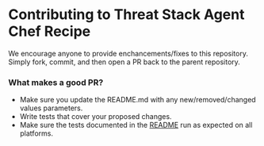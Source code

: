 Contributing to Threat Stack Agent Chef Recipe
=============================

We encourage anyone to provide enchancements/fixes to this repository. Simply fork, commit, and then open a PR back to the parent repository.


### What makes a good PR?

* Make sure you update the README.md with any new/removed/changed values parameters.
* Write tests that cover your proposed changes.
* Make sure the tests documented in the [README](README.md) run as expected on all platforms.
